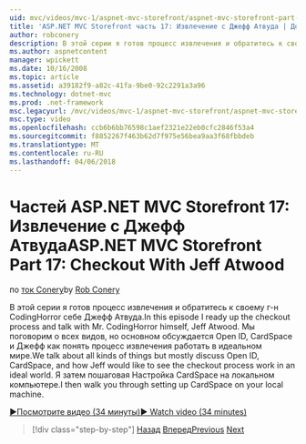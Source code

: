 ```yaml
---
uid: mvc/videos/mvc-1/aspnet-mvc-storefront/aspnet-mvc-storefront-part-17-checkout-with-jeff-atwood
title: 'ASP.NET MVC Storefront часть 17: Извлечение с Джефф Атвуда | Документы Microsoft'
author: robconery
description: В этой серии я готов процесс извлечения и обратитесь к своему г-н CodingHorror себе Джефф Атвуда. Мы поговорим о всех видов объектов, но основном рассматриваются Ope...
ms.author: aspnetcontent
manager: wpickett
ms.date: 10/16/2008
ms.topic: article
ms.assetid: a39182f9-a82c-41fa-9be0-92c2291a3a96
ms.technology: dotnet-mvc
ms.prod: .net-framework
msc.legacyurl: /mvc/videos/mvc-1/aspnet-mvc-storefront/aspnet-mvc-storefront-part-17-checkout-with-jeff-atwood
msc.type: video
ms.openlocfilehash: ccb6b6bb76598c1aef2321e22eb0cfc2846f53a4
ms.sourcegitcommit: f8852267f463b62d7f975e56bea9aa3f68fbbdeb
ms.translationtype: MT
ms.contentlocale: ru-RU
ms.lasthandoff: 04/06/2018
---
```

<a name="aspnet-mvc-storefront-part-17-checkout-with-jeff-atwood"></a><span data-ttu-id="4dcdd-104">Частей ASP.NET MVC Storefront 17: Извлечение с Джефф Атвуда</span><span class="sxs-lookup"><span data-stu-id="4dcdd-104">ASP.NET MVC Storefront Part 17: Checkout With Jeff Atwood</span></span>
====================
<span data-ttu-id="4dcdd-105">по [ток Conery](https://github.com/robconery)</span><span class="sxs-lookup"><span data-stu-id="4dcdd-105">by [Rob Conery](https://github.com/robconery)</span></span>

<span data-ttu-id="4dcdd-106">В этой серии я готов процесс извлечения и обратитесь к своему г-н CodingHorror себе Джефф Атвуда.</span><span class="sxs-lookup"><span data-stu-id="4dcdd-106">In this episode I ready up the checkout process and talk with Mr. CodingHorror himself, Jeff Atwood.</span></span> <span data-ttu-id="4dcdd-107">Мы поговорим о всех видов, но основном обсуждается Open ID, CardSpace и Джефф как понять процесс извлечения работать в идеальном мире.</span><span class="sxs-lookup"><span data-stu-id="4dcdd-107">We talk about all kinds of things but mostly discuss Open ID, CardSpace, and how Jeff would like to see the checkout process work in an ideal world.</span></span> <span data-ttu-id="4dcdd-108">Я затем пошаговая Настройка CardSpace на локальном компьютере.</span><span class="sxs-lookup"><span data-stu-id="4dcdd-108">I then walk you through setting up CardSpace on your local machine.</span></span>

[<span data-ttu-id="4dcdd-109">&#9654;Посмотрите видео (34 минуты)</span><span class="sxs-lookup"><span data-stu-id="4dcdd-109">&#9654; Watch video (34 minutes)</span></span>](https://channel9.msdn.com/Blogs/ASP-NET-Site-Videos/aspnet-mvc-storefront-part-17-checkout-with-jeff-atwood)

> [!div class="step-by-step"]
> <span data-ttu-id="4dcdd-110">[Назад](aspnet-mvc-storefront-part-16-membership-redo-with-openid.md)
> [Вперед](aspnet-mvc-storefront-part-18-creating-an-experience.md)</span><span class="sxs-lookup"><span data-stu-id="4dcdd-110">[Previous](aspnet-mvc-storefront-part-16-membership-redo-with-openid.md)
[Next](aspnet-mvc-storefront-part-18-creating-an-experience.md)</span></span>
